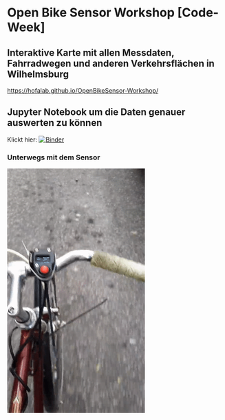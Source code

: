 # Open Bike Sensor Workshop [Code-Week]

## Interaktive Karte mit allen Messdaten, Fahrradwegen und anderen Verkehrsflächen in Wilhelmsburg
https://hofalab.github.io/OpenBikeSensor-Workshop/

## Jupyter Notebook um die Daten genauer auswerten zu können
Klickt hier: [![Binder](https://mybinder.org/badge_logo.svg)](https://mybinder.org/v2/gh/HoFaLab/OpenBikeSensor-Workshop.git/main)


### Unterwegs mit dem Sensor
![OpenBikeSensor](img/obs.gif)
